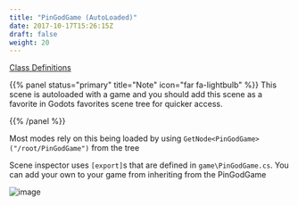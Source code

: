 ```yaml
---
title: "PinGodGame (AutoLoaded)"
date: 2017-10-17T15:26:15Z
draft: false
weight: 20
---
```


[Class Definitions](/PinGod.VP.Examples/html/classPinGodGame.html)

{{% panel status="primary" title="Note" icon="far fa-lightbulb" %}}
This scene is autoloaded with a game and you should add this scene as a favorite in Godots favorites scene tree for quicker access.

{{% /panel %}}

Most modes rely on this being loaded by using `GetNode<PinGodGame>("/root/PinGodGame")` from the tree

Scene inspector uses `[export]`s that are defined in `game\PinGodGame.cs`. You can add your own to your game from inheriting from the PinGodGame

![image](../images/godot-pingodgame-tscn.jpg)